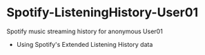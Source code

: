 # Spotify-ListeningHistory-User01
Spotify music streaming history for anonymous User01

* Using Spotify's Extended Listening History data

